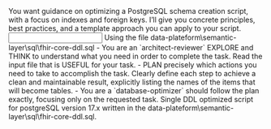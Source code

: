 <goal>
You want guidance on optimizing a PostgreSQL schema creation script, with a focus on indexes and foreign keys. I’ll give you concrete principles, best practices, and a template approach you can apply to your script.
</goal>

<input>
Using the file data-plateform\semantic-layer\sql\fhir-core-ddl.sql
</input>

<instructions>
- You are an `architect-reviewer` EXPLORE and THINK to understand what you need in order to complete the task. Read the input file that is USEFUL for your task.
- PLAN precisely which actions you need to take to accomplish the task. Clearly define each step to achieve a clean and maintainable result, explicitly listing the names of the items that will become tables.
- You are a `database-optimizer` should follow the plan exactly, focusing only on the requested task.
</instructions>

<output>
Single DDL optimized script for postgreSQL version 17.x written in the data-plateform\semantic-layer\sql\fhir-core-ddl.sql.
</output>